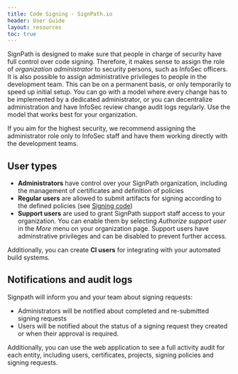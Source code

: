 ```yaml
---
title: Code Signing - SignPath.io
header: User Guide
layout: resources
toc: true
---
```



SignPath is designed to make sure that people in charge of security have full control over code signing. Therefore, it makes sense to assign the role of *organization administrator* to security persons, such as InfoSec officers. It is also possible to assign administrative privileges to people in the development team. This can be on a permanent basis, or only temporarily to speed up initial setup. You can go with a model where every change has to be implemented by a dedicated administrator, or you can decentralize administration and have InfoSec review change audit logs regularly. Use the model that works best for your organization.

If you aim for the highest security, we recommend assigning the administrator role only to InfoSec staff and have them working directly with the development teams.

## User types

* **Administrators** have control over your SignPath organization, including the management of certificates and definition of policies
* **Regular users** are allowed to submit artifacts for signing according to the defined policies (see [Signing code](/product/user-guide/signing-code))
* **Support users** are used to grant SignPath support staff access to your organization. You can enable them by selecting *Authorize support user* in the *More* menu on your organization page. Support users have adminstrative privileges and can be disabled to prevent further access.

Additionally, you can create **CI users** for integrating with your automated build systems.

## Notifications and audit logs

Signpath will inform you and your team about signing requests:

* Administrators will be notified about completed and re-submitted signing requests
* Users will be notified about the status of a signing request they created or when their approval is required.

Additionally, you can use the web application to see a full activity audit for each entity, including users, certificates, projects, signing policies and signing requests.